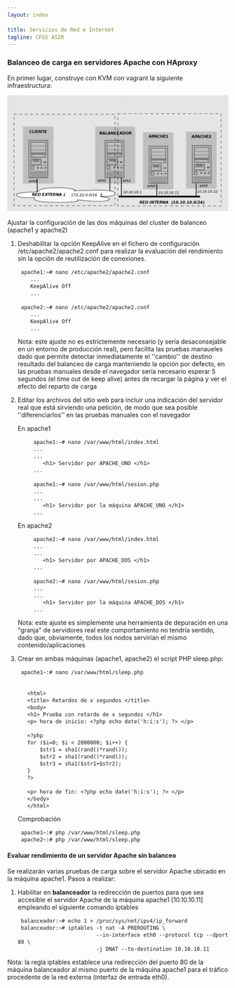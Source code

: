 ```yaml
---
layout: index

title: Servicios de Red e Internet
tagline: CFGS ASIR
---
```


### Balanceo de carga en servidores Apache con HAproxy

En primer lugar, construye con KVM con vagrant la siguiente infraestructura:

![haproxy](haproxy.jpg)

Ajustar la configuración de las dos máquinas del cluster de balanceo (apache1 y apache2)

1. Deshabilitar la opción KeepAlive en el fichero de configuración /etc/apache2/apache2.conf para realizar la evaluación del rendimiento sin la opción de reutilización de conexiones.

   	    apache1:~# nano /etc/apache2/apache2.conf  
   	       ...
   	       KeepAlive Off
   	       ...

   	    apache2:~# nano /etc/apache2/apache2.conf  
   	       ...
   	       KeepAlive Off
   	       ...

    Nota: este ajuste no es estrictemente necesario (y sería desaconsejable en un entorno de producción real), pero facilita las pruebas manaueles dado que permite detectar inmediatamente el ''cambio'' de destino resultado del balanceo de carga manteniendo la opción por defecto, en las pruebas manuales desde el navegador sería necesario esperar 5 segundos (el time out de keep alive) antes de recargar la página y ver el efecto del reparto de carga

2. Editar los archivos del sitio web para incluir una indicación del servidor real que está sirviendo una petición, de modo que sea posible ''diferenciarlos'' en las pruebas manuales con el navegador 
		
	En apache1

       	    apache1:~# nano /var/www/html/index.html
            ...
            ...
       	       <h1> Servidor por APACHE_UNO </h1>
            ...

       	    apache1:~# nano /var/www/html/sesion.php	
       	    ...
            ...
       	       <h1> Servidor por la máquina APACHE_UNO </h1>
            ...

    En apache2	

       	    apache2:~# nano /var/www/html/index.html
            ...
            ...
       	       <h1> Servidor por APACHE_DOS </h1>
            ...

            apache2:~# nano /var/www/html/sesion.php	
            ...
            ...
               <h1> Servidor por la máquina APACHE_DOS </h1>
            ...

    Nota: este ajuste es simplemente una herramienta de depuración en una "granja" de servidores real este comportamiento no tendría sentido, dado que, obviamente, todos los nodos servirían el mismo contenido/aplicaciones

3. Crear en ambas máquinas (apache1, apache2) el script PHP sleep.php:
    
	    apache1~:# nano /var/www/html/sleep.php

       
          <html>
          <title> Retardos de x segundos </title>
          <body>
          <h1> Prueba con retardo de x segundos </h1>
          <p> hora de inicio: <?php echo date('h:i:s'); ?> </p>

          <?php  
          for ($i=0; $i < 2000000; $i++) {    
              $str1 = sha1(rand()*rand());  
              $str2 = sha1(rand()*rand());  
              $str3 = sha1($str1+$str2);    
          }
          ?>

          <p> hora de fin: <?php echo date('h:i:s'); ?> </p>
          </body>
          </html>

    Comprobación

    	apache1~:# php /var/www/html/sleep.php
	    apache2~:# php /var/www/html/sleep.php



#### Evaluar rendimiento de un servidor Apache sin balanceo

Se realizarán varias pruebas de carga sobre el servidor Apache ubicado en la máquina apache1. Pasos a realizar:

1. Habilitar en **balanceador** la redirección de puertos para que sea accesible el servidor Apache de la máquina apache1 [10.10.10.11] empleando el siguiente comando iptables

	    balanceador:~# echo 1 > /proc/sys/net/ipv4/ip_forward
	    balanceador:~# iptables -t nat -A PREROUTING \
	                            --in-interface eth0 --protocol tcp --dport 80 \
	                            -j DNAT --to-destination 10.10.10.11

Nota: la regla iptables establece una redirección del puerto 80 de la máquina balanceador al mismo puerto de la máquina apache1 para el tráfico procedente de la red externa (interfaz de entrada eth0).



